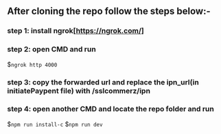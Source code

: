 ## After cloning the repo follow the steps below:-
### step 1: install ngrok[https://ngrok.com/]
### step 2: open CMD and run 
  $``ngrok http 4000``
### step 3: copy the forwarded url and replace the ipn_url(in initiatePaypent file) with <forwarded url>/sslcommerz/ipn
### step 4: open another CMD and locate the repo folder and run 
  $``npm run install-c``
  $``npm run dev``

